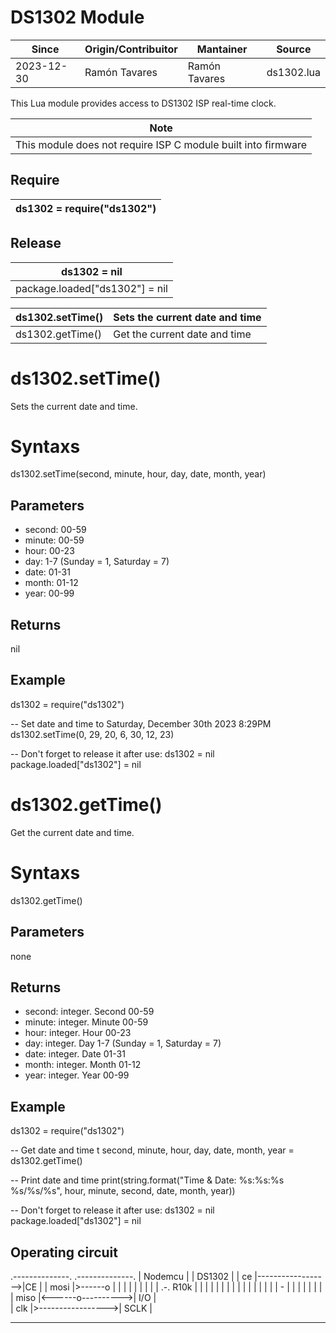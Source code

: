 # DS1302 Module
|   Since    | Origin/Contribuitor | Mantainer     | Source     |
|------------|---------------------|---------------|------------|
| 2023-12-30 | Ramón Tavares       | Ramón Tavares | ds1302.lua |

This Lua module provides access to DS1302 ISP real-time clock.

|  Note                                                          |
|----------------------------------------------------------------|
|  This module does not require ISP C module built into firmware |

## Require 

|  ds1302 = require("ds1302")                                   |
|---------------------------------------------------------------|

## Release 

|  ds1302 =  nil
|---------------------------------------------------------------|
|  package.loaded["ds1302"] = nil                               |

|  ds1302.setTime()  |  Sets the current date and time          |
|--------------------|------------------------------------------|
|  ds1302.getTime()  |  Get the current date and time           |

# ds1302.setTime()
Sets the current date and time.

# Syntaxs
ds1302.setTime(second, minute, hour, day, date, month, year)

## Parameters 
* second: 00-59
* minute: 00-59
* hour: 00-23
* day: 1-7 (Sunday = 1, Saturday = 7)
* date: 01-31
* month: 01-12
* year: 00-99

## Returns
nil

## Example 

ds1302 = require("ds1302")

-- Set date and time to Saturday, December 30th 2023 8:29PM
ds1302.setTime(0, 29, 20, 6, 30, 12, 23)

-- Don't forget to release it after use:
ds1302 = nil
package.loaded["ds1302"] = nil


# ds1302.getTime()
Get the current date and time.

# Syntaxs
ds1302.getTime()

## Parameters 
none

## Returns
* second: integer. Second  00-59
* minute: integer. Minute 00-59
* hour: integer. Hour 00-23
* day: integer. Day 1-7 (Sunday = 1, Saturday = 7)
* date: integer. Date 01-31
* month: integer. Month 01-12
* year: integer. Year 00-99

## Example 

ds1302 = require("ds1302")

-- Get date and time t
second, minute, hour, day, date, month, year = ds1302.getTime()

-- Print date and time
print(string.format("Time & Date: %s:%s:%s %s/%s/%s",
      hour, minute, second, date, month, year))

-- Don't forget to release it after use:
ds1302 = nil
package.loaded["ds1302"] = nil

## Operating circuit

.--------------.                   .--------------. 
|   Nodemcu    |                   |    DS1302    |
|           ce |------------------>|CE            |
|         mosi |>------o           |              |
|              |       |           |              |
|              |      .-. R10k     |              |
|              |      | |          |              |
|              |      | |          |              |
|              |       -           |              |
|              |       |           |              |
|         miso |<------o---------->| I/O          |         
|         clk  |>----------------->| SCLK         |       
----------------                   ----------------

    
